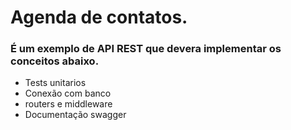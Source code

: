 # Agenda de contatos. 
### É um exemplo de API REST que devera implementar os conceitos abaixo. 
* Tests unitarios
* Conexão com banco
* routers e middleware
* Documentação swagger